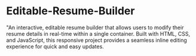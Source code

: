 # Editable-Resume-Builder
"An interactive, editable resume builder that allows users to modify their resume details in real-time within a single container. Built with HTML, CSS, and JavaScript, this responsive project provides a seamless inline editing experience for quick and easy updates.

